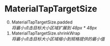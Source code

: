 # MaterialTapTargetSize

0. MaterialTapTargetSize.padded<br>*将最小点击目标大小区域扩展到 48px * 48px*
1. MaterialTapTargetSize.shrinkWrap<br>*将最小点击目标大小区域缩小到规格提供的最小值*